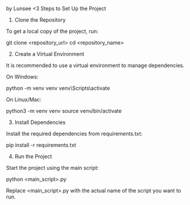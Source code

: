 by Lunsee  <3
Steps to Set Up the Project

1. Clone the Repository

To get a local copy of the project, run:

git clone <repository_url>
cd <repository_name>

2. Create a Virtual Environment

It is recommended to use a virtual environment to manage dependencies.

On Windows:

python -m venv venv
venv\Scripts\activate

On Linux/Mac:

python3 -m venv venv
source venv/bin/activate

3. Install Dependencies

Install the required dependencies from requirements.txt:

pip install -r requirements.txt

4. Run the Project

Start the project using the main script:

python <main_script>.py

Replace <main_script>.py with the actual name of the script you want to run.





























